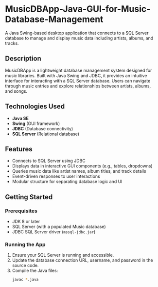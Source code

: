 # MusicDBApp-Java-GUI-for-Music-Database-Management

A Java Swing-based desktop application that connects to a SQL Server database to manage and display music data including artists, albums, and tracks.

## Description

MusicDBApp is a lightweight database management system designed for music libraries. Built with Java Swing and JDBC, it provides an intuitive interface for interacting with a SQL Server database. Users can navigate through music entries and explore relationships between artists, albums, and songs.

## Technologies Used

- **Java SE**
- **Swing** (GUI framework)
- **JDBC** (Database connectivity)
- **SQL Server** (Relational database)

## Features

- Connects to SQL Server using JDBC
- Displays data in interactive GUI components (e.g., tables, dropdowns)
- Queries music data like artist names, album titles, and track details
- Event-driven responses to user interactions
- Modular structure for separating database logic and UI

## Getting Started

### Prerequisites
- JDK 8 or later
- SQL Server (with a populated Music database)
- JDBC SQL Server driver (`mssql-jdbc.jar`)

### Running the App
1. Ensure your SQL Server is running and accessible.
2. Update the database connection URL, username, and password in the source code.
3. Compile the Java files:
   ```bash
   javac *.java

